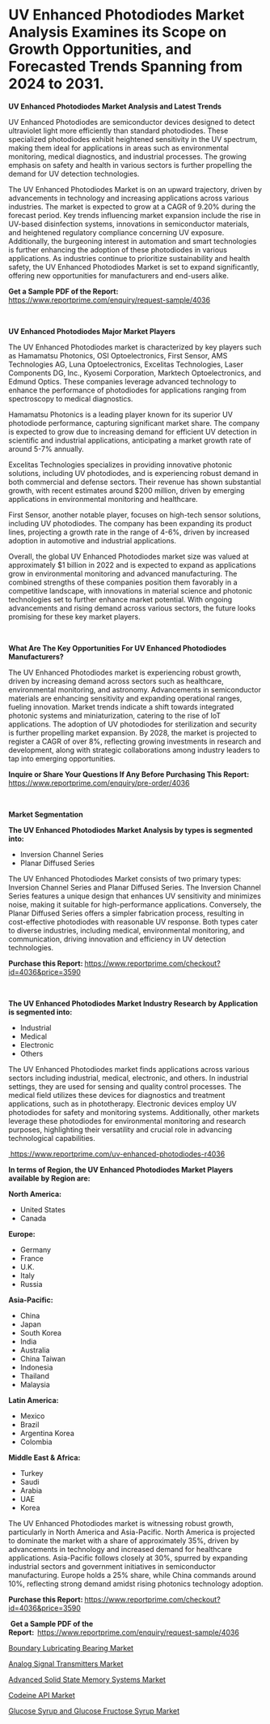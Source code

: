 <p><h1>UV Enhanced Photodiodes Market Analysis Examines its Scope on Growth Opportunities, and Forecasted Trends Spanning from 2024 to 2031.</h1></p><p><strong>UV Enhanced Photodiodes Market Analysis and Latest Trends</strong></p>
<p><p>UV Enhanced Photodiodes are semiconductor devices designed to detect ultraviolet light more efficiently than standard photodiodes. These specialized photodiodes exhibit heightened sensitivity in the UV spectrum, making them ideal for applications in areas such as environmental monitoring, medical diagnostics, and industrial processes. The growing emphasis on safety and health in various sectors is further propelling the demand for UV detection technologies.</p><p>The UV Enhanced Photodiodes Market is on an upward trajectory, driven by advancements in technology and increasing applications across various industries. The market is expected to grow at a CAGR of 9.20% during the forecast period. Key trends influencing market expansion include the rise in UV-based disinfection systems, innovations in semiconductor materials, and heightened regulatory compliance concerning UV exposure. Additionally, the burgeoning interest in automation and smart technologies is further enhancing the adoption of these photodiodes in various applications. As industries continue to prioritize sustainability and health safety, the UV Enhanced Photodiodes Market is set to expand significantly, offering new opportunities for manufacturers and end-users alike.</p></p>
<p><strong>Get a Sample PDF of the Report:&nbsp;</strong> <a href="https://www.reportprime.com/enquiry/request-sample/4036?utm_campaign=63&utm_medium=2&utm_source=Github&utm_content=ia&utm_term=10102024&utm_id=uv-enhanced-photodiodes">https://www.reportprime.com/enquiry/request-sample/4036</a></p>
<p>&nbsp;</p>
<p><strong>UV Enhanced Photodiodes Major Market Players</strong></p>
<p><p>The UV Enhanced Photodiodes market is characterized by key players such as Hamamatsu Photonics, OSI Optoelectronics, First Sensor, AMS Technologies AG, Luna Optoelectronics, Excelitas Technologies, Laser Components DG, Inc., Kyosemi Corporation, Marktech Optoelectronics, and Edmund Optics. These companies leverage advanced technology to enhance the performance of photodiodes for applications ranging from spectroscopy to medical diagnostics.</p><p>Hamamatsu Photonics is a leading player known for its superior UV photodiode performance, capturing significant market share. The company is expected to grow due to increasing demand for efficient UV detection in scientific and industrial applications, anticipating a market growth rate of around 5-7% annually.</p><p>Excelitas Technologies specializes in providing innovative photonic solutions, including UV photodiodes, and is experiencing robust demand in both commercial and defense sectors. Their revenue has shown substantial growth, with recent estimates around $200 million, driven by emerging applications in environmental monitoring and healthcare.</p><p>First Sensor, another notable player, focuses on high-tech sensor solutions, including UV photodiodes. The company has been expanding its product lines, projecting a growth rate in the range of 4-6%, driven by increased adoption in automotive and industrial applications.</p><p>Overall, the global UV Enhanced Photodiodes market size was valued at approximately $1 billion in 2022 and is expected to expand as applications grow in environmental monitoring and advanced manufacturing. The combined strengths of these companies position them favorably in a competitive landscape, with innovations in material science and photonic technologies set to further enhance market potential. With ongoing advancements and rising demand across various sectors, the future looks promising for these key market players.</p></p>
<p>&nbsp;</p>
<p><strong>What Are The Key Opportunities For UV Enhanced Photodiodes Manufacturers?</strong></p>
<p><p>The UV Enhanced Photodiodes market is experiencing robust growth, driven by increasing demand across sectors such as healthcare, environmental monitoring, and astronomy. Advancements in semiconductor materials are enhancing sensitivity and expanding operational ranges, fueling innovation. Market trends indicate a shift towards integrated photonic systems and miniaturization, catering to the rise of IoT applications. The adoption of UV photodiodes for sterilization and security is further propelling market expansion. By 2028, the market is projected to register a CAGR of over 8%, reflecting growing investments in research and development, along with strategic collaborations among industry leaders to tap into emerging opportunities.</p></p>
<p><strong>Inquire or Share Your Questions If Any Before Purchasing This Report:</strong> <a href="https://www.reportprime.com/enquiry/pre-order/4036?utm_campaign=63&utm_medium=2&utm_source=Github&utm_content=ia&utm_term=10102024&utm_id=uv-enhanced-photodiodes">https://www.reportprime.com/enquiry/pre-order/4036</a></p>
<p>&nbsp;</p>
<p><strong>Market Segmentation</strong></p>
<p><strong>The UV Enhanced Photodiodes Market Analysis by types is segmented into:</strong></p>
<p><ul><li>Inversion Channel Series</li><li>Planar Diffused Series</li></ul></p>
<p><p>The UV Enhanced Photodiodes Market consists of two primary types: Inversion Channel Series and Planar Diffused Series. The Inversion Channel Series features a unique design that enhances UV sensitivity and minimizes noise, making it suitable for high-performance applications. Conversely, the Planar Diffused Series offers a simpler fabrication process, resulting in cost-effective photodiodes with reasonable UV response. Both types cater to diverse industries, including medical, environmental monitoring, and communication, driving innovation and efficiency in UV detection technologies.</p></p>
<p><strong>Purchase this Report:&nbsp;</strong><a href="https://www.reportprime.com/checkout?id=4036&price=3590&utm_campaign=63&utm_medium=2&utm_source=Github&utm_content=ia&utm_term=10102024&utm_id=uv-enhanced-photodiodes">https://www.reportprime.com/checkout?id=4036&price=3590</a></p>
<p>&nbsp;</p>
<p><strong>The UV Enhanced Photodiodes Market Industry Research by Application is segmented into:</strong></p>
<p><ul><li>Industrial</li><li>Medical</li><li>Electronic</li><li>Others</li></ul></p>
<p><p>The UV Enhanced Photodiodes market finds applications across various sectors including industrial, medical, electronic, and others. In industrial settings, they are used for sensing and quality control processes. The medical field utilizes these devices for diagnostics and treatment applications, such as in phototherapy. Electronic devices employ UV photodiodes for safety and monitoring systems. Additionally, other markets leverage these photodiodes for environmental monitoring and research purposes, highlighting their versatility and crucial role in advancing technological capabilities.</p></p>
<p><a href="https://www.reportprime.com/uv-enhanced-photodiodes-r4036?utm_campaign=63&utm_medium=2&utm_source=Github&utm_content=ia&utm_term=10102024&utm_id=uv-enhanced-photodiodes">&nbsp;https://www.reportprime.com/uv-enhanced-photodiodes-r4036</a></p>
<p><strong>In terms of Region, the UV Enhanced Photodiodes Market Players available by Region are:</strong></p>
<p>
    <p> <strong> North America: </strong>
        <ul>
            <li>United States</li>
            <li>Canada</li>
        </ul>
        </p> 
    <p> <strong> Europe: </strong>
        <ul>
            <li>Germany</li>
            <li>France</li>
            <li>U.K.</li>
            <li>Italy</li>
            <li>Russia</li>
        </ul>
        </p> 
    <p> <strong> Asia-Pacific: </strong>
        <ul>
            <li>China</li>
            <li>Japan</li>
            <li>South Korea</li>
            <li>India</li>
            <li>Australia</li>
            <li>China Taiwan</li>
            <li>Indonesia</li>
            <li>Thailand</li>
            <li>Malaysia</li>
        </ul>
        </p> 
    <p> <strong> Latin America: </strong>
        <ul>
            <li>Mexico</li>
            <li>Brazil</li>
            <li>Argentina Korea</li>
            <li>Colombia</li>
        </ul>
        </p> 
    <p> <strong> Middle East & Africa: </strong>
        <ul>
            <li>Turkey</li>
            <li>Saudi</li>
            <li>Arabia</li>
            <li>UAE</li>
            <li>Korea</li>
        </ul>
    </p>
    </p>
<p><p>The UV Enhanced Photodiodes market is witnessing robust growth, particularly in North America and Asia-Pacific. North America is projected to dominate the market with a share of approximately 35%, driven by advancements in technology and increased demand for healthcare applications. Asia-Pacific follows closely at 30%, spurred by expanding industrial sectors and government initiatives in semiconductor manufacturing. Europe holds a 25% share, while China commands around 10%, reflecting strong demand amidst rising photonics technology adoption.</p></p>
<p><strong>Purchase this Report: </strong><a href="https://www.reportprime.com/checkout?id=4036&price=3590&utm_campaign=63&utm_medium=2&utm_source=Github&utm_content=ia&utm_term=10102024&utm_id=uv-enhanced-photodiodes">https://www.reportprime.com/checkout?id=4036&price=3590</a></p>
<p>&nbsp;<strong>Get a Sample PDF of the Report:&nbsp;&nbsp;</strong><a href="https://www.reportprime.com/enquiry/request-sample/4036?utm_campaign=63&utm_medium=2&utm_source=Github&utm_content=ia&utm_term=10102024&utm_id=uv-enhanced-photodiodes">https://www.reportprime.com/enquiry/request-sample/4036</a></p>
<p><strong></strong></p>
<p><p><a href="https://www.linkedin.com/pulse/strategic-market-insights-navigating-global-boundary-lubricating-yak1e?utm_campaign=63&utm_medium=2&utm_source=Github&utm_content=ia&utm_term=10102024&utm_id=uv-enhanced-photodiodes">Boundary Lubricating Bearing Market</a></p><p><a href="https://github.com/NancyAlvarado586/Market-Research-Report-List-1/blob/main/analog-signal-transmitters-market.md?utm_campaign=63&utm_medium=2&utm_source=Github&utm_content=ia&utm_term=10102024&utm_id=uv-enhanced-photodiodes">Analog Signal Transmitters Market</a></p><p><a href="https://github.com/kimhelmer83/Market-Research-Report-List-1/blob/main/advanced-solid-state-memory-systems-market.md?utm_campaign=63&utm_medium=2&utm_source=Github&utm_content=ia&utm_term=10102024&utm_id=uv-enhanced-photodiodes">Advanced Solid State Memory Systems Market</a></p><p><a href="https://www.linkedin.com/pulse/codeine-api-market-global-share-ranking-overall-sales-rglwc?utm_campaign=63&utm_medium=2&utm_source=Github&utm_content=ia&utm_term=10102024&utm_id=uv-enhanced-photodiodes">Codeine API Market</a></p><p><a href="https://issuu.com/reportprime-2/docs/glucose-syrup-and-glucose-fructose-_0fe86b4f1d05a4?utm_campaign=63&utm_medium=2&utm_source=Github&utm_content=ia&utm_term=10102024&utm_id=uv-enhanced-photodiodes">Glucose Syrup and Glucose Fructose Syrup Market</a></p></p>